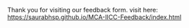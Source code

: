 Thank you for visiting our feedback form.
visit here: https://saurabhsp.github.io/MCA-IICC-Feedback/index.html
